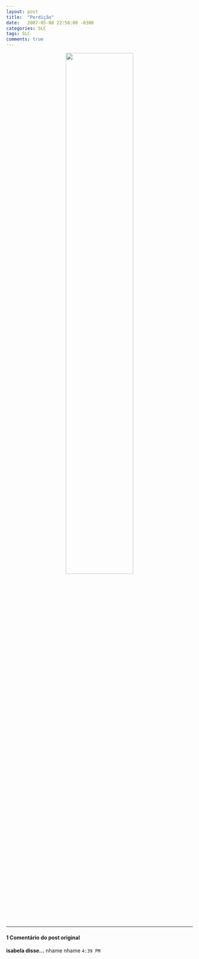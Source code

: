 ```yaml
---
layout: post
title:  "Perdição"
date:   2007-05-08 22:58:00 -0300
categories: SLC
tags: SLC
comments: true
---
```


<center><img post-image src="/blog/images/cheesecakebn.jpg" style="width: 60%;" /></center>

---

#### 1 Comentário do post original

**isabela disse...**
nhame nhame  `4:39 PM`  
